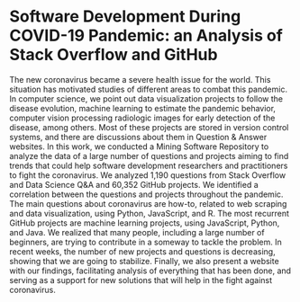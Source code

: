 # Software Development During COVID-19 Pandemic: an Analysis of Stack Overflow and GitHub

The new coronavirus became a severe health issue for the world. This situation has motivated studies of different areas to combat this pandemic. In computer science, we point out data visualization projects to follow the disease evolution, machine learning to estimate the pandemic behavior, computer vision processing radiologic images for early detection of the disease, among others. Most of these projects are stored in version control systems, and there are discussions about them in Question \& Answer websites. In this work, we conducted a Mining Software Repository to analyze the data of a large number of questions and projects aiming to find trends that could help software development researchers and practitioners to fight the coronavirus. We analyzed 1,190 questions from Stack Overflow and Data Science Q\&A and 60,352 GitHub projects. We identified a correlation between the questions and projects throughout the pandemic. The main questions about coronavirus are how-to, related to web scraping and data visualization, using Python, JavaScript, and R. The most recurrent GitHub projects are machine learning projects, using JavaScript, Python, and Java. We realized that many people, including a large number of beginners, are trying to contribute in a someway to tackle the problem. In recent weeks, the number of new projects and questions is decreasing, showing that we are going to stabilize. Finally, we also present a website with our findings, facilitating analysis of everything that has been done, and serving as a support for new solutions that will help in the fight against coronavirus.
